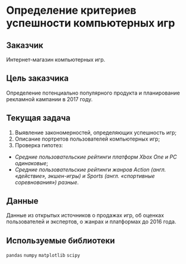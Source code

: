 # Определение критериев успешности компьютерных игр

## Заказчик

Интернет-магазин компьютерных игр.

## Цель заказчика

Определение потенциально популярного продукта и планирование рекламной кампании в 2017 году.

## Текущая задача

1. Выявление закономерностей, определяющих успешность игр;
2. Описание портретов пользователей компьютерных игр;
3. Проверка гипотез:
 - *Средние пользовательские рейтинги платформ Xbox One и PC одинаковые*;
 - *Средние пользовательские рейтинги жанров Action (англ. «действие», экшен-игры) и Sports (англ. «спортивные соревнования») разные*.

## Данные

Данные из открытых источников о продажах игр, об оценках пользователей и экспертов, о жанрах и платформах до 2016 года.

## Используемые библиотеки

`pandas` `numpy` `matplotlib` `scipy`
